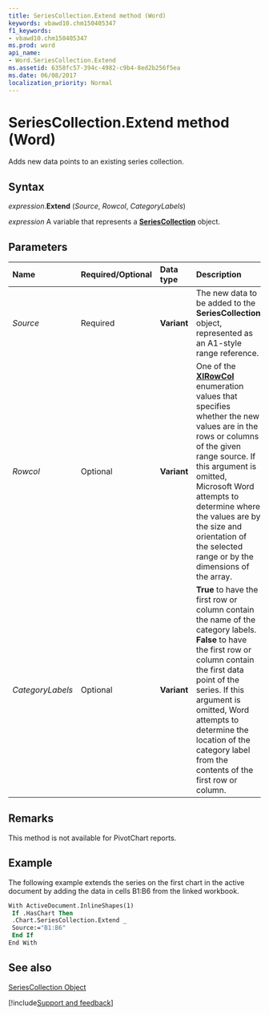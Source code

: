 ```yaml
---
title: SeriesCollection.Extend method (Word)
keywords: vbawd10.chm150405347
f1_keywords:
- vbawd10.chm150405347
ms.prod: word
api_name:
- Word.SeriesCollection.Extend
ms.assetid: 6358fc57-394c-4982-c9b4-8ed2b256f5ea
ms.date: 06/08/2017
localization_priority: Normal
---
```



# SeriesCollection.Extend method (Word)

Adds new data points to an existing series collection.


## Syntax

_expression_.**Extend** (_Source_, _Rowcol_, _CategoryLabels_)

_expression_ A variable that represents a **[SeriesCollection](Word.SeriesCollection.md)** object.


## Parameters

|Name|Required/Optional|Data type|Description|
|:-----|:-----|:-----|:-----|
| _Source_|Required| **Variant**|The new data to be added to the  **SeriesCollection** object, represented as an A1-style range reference.|
| _Rowcol_|Optional| **Variant**|One of the  **[XlRowCol](Word.xlrowcol.md)** enumeration values that specifies whether the new values are in the rows or columns of the given range source. If this argument is omitted, Microsoft Word attempts to determine where the values are by the size and orientation of the selected range or by the dimensions of the array.|
| _CategoryLabels_|Optional| **Variant**| **True** to have the first row or column contain the name of the category labels. **False** to have the first row or column contain the first data point of the series. If this argument is omitted, Word attempts to determine the location of the category label from the contents of the first row or column.|

## Remarks

This method is not available for PivotChart reports.


## Example

The following example extends the series on the first chart in the active document by adding the data in cells B1:B6 from the linked workbook.


```vb
With ActiveDocument.InlineShapes(1) 
 If .HasChart Then 
 .Chart.SeriesCollection.Extend _ 
 Source:="B1:B6" 
 End If 
End With
```


## See also


[SeriesCollection Object](Word.SeriesCollection.md)

[!include[Support and feedback](~/includes/feedback-boilerplate.md)]